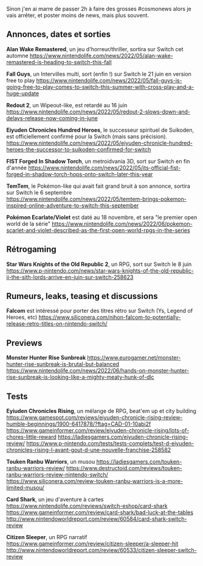 Sinon j'en ai marre de passer 2h à faire des grosses #cosmonews alors je vais arrêter, et poster moins de news, mais plus souvent.

## Annonces, dates et sorties

**Alan Wake Remastered**, un jeu d'horreur/thriller, sortira sur Switch cet automne
https://www.nintendolife.com/news/2022/05/alan-wake-remastered-is-heading-to-switch-this-fall

**Fall Guys**, un Intervilles multi, sort (enfin !) sur Switch le 21 juin en version free to play
https://www.nintendolife.com/news/2022/05/fall-guys-is-going-free-to-play-comes-to-switch-this-summer-with-cross-play-and-a-huge-update

**Redout 2**, un Wipeout-like, est retardé au 16 juin
https://www.nintendolife.com/news/2022/05/redout-2-slows-down-and-delays-release-now-coming-in-june

**Eiyuden Chronicles Hundred Heroes**, le successeur spirituel de Suikoden, est officiellement confirmé pour la Switch (mais sans précision).
https://www.nintendolife.com/news/2022/05/eiyuden-chronicle-hundred-heroes-the-successor-to-suikoden-confirmed-for-switch

**FIST Forged In Shadow Torch**, un metroidvania 3D, sort sur Switch en fin d'année
https://www.nintendolife.com/news/2022/05/its-official-fist-forged-in-shadow-torch-hops-onto-switch-later-this-year

**TemTem**, le Pokémon-like qui avait fait grand bruit à son annonce, sortira sur Switch le 6 septembre
https://www.nintendolife.com/news/2022/05/temtem-brings-pokemon-inspired-online-adventure-to-switch-this-september

**Pokémon Ecarlate/Violet** est daté au 18 novembre, et sera "le premier open world de la série"
https://www.nintendolife.com/news/2022/06/pokemon-scarlet-and-violet-described-as-the-first-open-world-rpgs-in-the-series

## Rétrogaming

**Star Wars Knights of the Old Republic 2**, un RPG, sort sur Switch le 8 juin
https://www.p-nintendo.com/news/star-wars-knights-of-the-old-republic-ii-the-sith-lords-arrive-en-juin-sur-switch-258623

## Rumeurs, leaks, teasing et discussions

**Falcom** est intéressé pour porter des titres rétro sur Switch (Ys, Legend of Heroes, etc)
https://www.siliconera.com/nihon-falcom-to-potentially-release-retro-titles-on-nintendo-switch/

## Previews

**Monster Hunter Rise Sunbreak**
https://www.eurogamer.net/monster-hunter-rise-sunbreak-is-brutal-but-balanced
https://www.nintendolife.com/news/2022/06/hands-on-monster-hunter-rise-sunbreak-is-looking-like-a-mighty-meaty-hunk-of-dlc

## Tests

**Eyiuden Chronicles Rising**, un mélange de RPG, beat'em up et city building
https://www.gamespot.com/reviews/eiyuden-chronicle-rising-review-humble-beginnings/1900-6417878/?ftag=CAD-01-10abi2f
https://www.gameinformer.com/review/eiyuden-chronicle-rising/lots-of-chores-little-reward
https://ladiesgamers.com/eiyuden-chronicle-rising-review/
https://www.p-nintendo.com/tests/tests-complets/test-d-eiyuden-chronicles-rising-l-avant-gout-d-une-nouvelle-franchise-258582

**Touken Ranbu Warriors**, un musou
https://ladiesgamers.com/touken-ranbu-warriors-review/
https://www.destructoid.com/reviews/touken-ranbu-warriors-review-nintendo-switch/
https://www.siliconera.com/review-touken-ranbu-warriors-is-a-more-limited-musou/

**Card Shark**, un jeu d'aventure à cartes
https://www.nintendolife.com/reviews/switch-eshop/card-shark
https://www.gameinformer.com/review/card-shark/bad-luck-at-the-tables
http://www.nintendoworldreport.com/review/60584/card-shark-switch-review

**Citizen Sleeper**, un RPG narratif
https://www.gameinformer.com/review/citizen-sleeper/a-sleeper-hit
http://www.nintendoworldreport.com/review/60533/citizen-sleeper-switch-review
